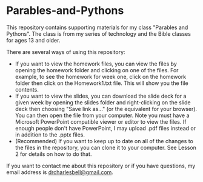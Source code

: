 # Parables-and-Pythons
This repository contains supporting materials for my class "Parables and Pythons". The class is from my series of technology and the Bible classes for ages 13 and older. 

There are several ways of using this repository:

* If you want to view the homework files, you can view the files by opening the homework folder and clicking on one of the files. For example, to see the homework for week one, click on the homework folder then click on the Homework1.txt file. This will show you the file contents.
* If you want to view the slides, you can download the slide deck for a given week by opening the slides folder and right-clicking on the slide deck then choosing "Save link as..." (or the equivalent for your browser). You can then open the file from your computer. Note you must have a Microsoft PowerPoint compatible viewer or editor to view the files. If enough people don't have PowerPoint, I may upload .pdf files instead or in addition to the .pptx files.
* (Recommended) If you want to keep up to date on all of the changes to the files in the repository, you can clone it to your computer. See Lesson 2 for details on how to do that.

If you want to contact me about this repository or if you have questions, my email address is drcharlesbell@gmail.com.
